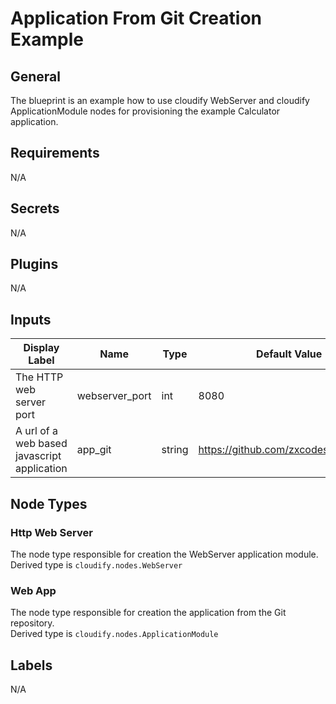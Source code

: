# Application From Git Creation Example

## General

The blueprint is an example how to use cloudify WebServer and cloudify ApplicationModule nodes for provisioning the example Calculator application. 

## Requirements

N/A 

## Secrets

N/A

## Plugins

N/A

## Inputs

| Display Label                               | Name                | Type   | Default Value                         |
| ------------------------------------------- | ------------------- | ------ | ------------------------------------- |
| The HTTP web server port                    | webserver_port      | int    | 8080                                  |
| A url of a web based javascript application | app_git             | string | https://github.com/zxcodes/Calculator |

## Node Types

### Http Web Server
The node type responsible for creation the WebServer application module.\
Derived type is `cloudify.nodes.WebServer`

### Web App
The node type responsible for creation the application from the Git repository.\
Derived type is `cloudify.nodes.ApplicationModule`

## Labels

N/A
